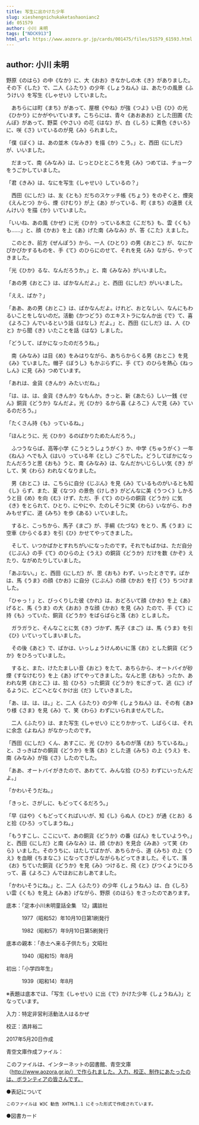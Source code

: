 ```yaml
---
title: 写生に出かけた少年
slug: xieshengnichukaketashaonianc2
id: 051579
author: 小川 未明
tags: ["NDCK913"]
html_url: https://www.aozora.gr.jp/cards/001475/files/51579_61593.html
---
```


## author: 小川 未明

野原《のはら》の中《なか》に、大《おお》きなかしの木《き》がありました。その下《した》で、二人《ふたり》の少年《しょうねん》は、あたりの風景《ふうけい》を写生《しゃせい》していました。

　あちらには町《まち》があって、屋根《やね》が強《つよ》い日《ひ》の光《ひかり》にかがやいています。こちらには、青々《あおあお》とした田圃《たんぼ》があって、野菜《やさい》の花《はな》が、白《しろ》に黄色《きいろ》に、咲《さ》いているのが見《み》られました。

「僕《ぼく》は、あの並木《なみき》を描《か》こう。」と、西田《にしだ》が、いいました。

　だまって、南《みなみ》は、じっとひとところを見《み》つめては、チョークをうごかしていました。

「君《きみ》は、なにを写生《しゃせい》しているの？」

　西田《にしだ》は、友《とも》だちのスケッチ帳《ちょう》をのぞくと、煙突《えんとつ》から、煙《けむり》が上《あ》がっている、町《まち》の遠景《えんけい》を描《か》いていました。

「いいね、あの風《かぜ》に光《ひか》っている木立《こだち》も、雲《くも》も……」と、顔《かお》を上《あ》げた南《みなみ》が、答《こた》えました。

　このとき、前方《ぜんぽう》から、一人《ひとり》の男《おとこ》が、なにかぴかぴかするものを、手《て》のひらにのせて、それを見《み》ながら、やってきました。

「光《ひか》るな、なんだろうか。」と、南《みなみ》がいいました。

「あの男《おとこ》は、ばかなんだよ。」と、西田《にしだ》がいいました。

「ええ、ばか？」

「ああ、あの男《おとこ》は、ばかなんだよ。けれど、おとなしい、なんにもわるいことをしないのだ。活動《かつどう》のエキストラになんか出《で》て、喜《よろこ》んでいるという話《はなし》だよ。」と、西田《にしだ》は、人《ひと》から聞《き》いたことを話《はな》しました。

「どうして、ばかになったのだろうね。」

　南《みなみ》は目《め》をみはりながら、あちらからくる男《おとこ》を見《み》ていました。帽子《ぼうし》もかぶらずに、手《て》のひらを熱心《ねっしん》に見《み》つめています。

「あれは、金貨《きんか》みたいだね。」

「は、は、は、金貨《きんか》なもんか。きっと、新《あたら》しい一銭《せん》銅貨《どうか》なんだよ。光《ひか》るから喜《よろこ》んで見《み》ているのだろう。」

「たくさん持《も》っているね。」

「ほんとうに、光《ひか》るのばかりためたんだろう。」

　ふつうならば、高等小学《こうとうしょうがく》か、中学《ちゅうがく》一年《ねん》へでも入《はい》っている年《とし》ごろでした。どうしてばかになったんだろうと思《おも》うと、南《みなみ》は、なんだかいじらしい気《き》がして、笑《わら》われなくなりました。

　男《おとこ》は、こちらに自分《じぶん》を見《み》ているものがいるとも知《し》らず、また、夏《なつ》の景色《けしき》がどんなに美《うつく》しかろうと目《め》を向《む》けず、ただ、手《て》のひらの銅貨《どうか》に気《き》をとられて、ひとり、にやにや、たのしそうに笑《わら》いながら、わきみもせずに、道《みち》を歩《ある》いていました。

　すると、こっちから、馬子《まご》が、手綱《たづな》をとり、馬《うま》に空車《からぐるま》を引《ひ》かせてやってきました。

　そして、いつかばかとすれちがいになったのです。それでもばかは、ただ自分《じぶん》の手《て》のひらの上《うえ》の銅貨《どうか》だけを数《かぞ》えたり、ながめたりしていました。

「あぶない。」と、西田《にしだ》が、思《おも》わず、いったときです。ばかは、馬《うま》の顔《かお》に自分《じぶん》の顔《かお》を打《う》ちつけました。

「ひゃっ！」と、びっくりした彼《かれ》は、おどろいて顔《かお》を上《あ》げると、馬《うま》の大《おお》きな顔《かお》を見《み》たので、手《て》に持《も》っていた、銅貨《どうか》をばらばらと落《お》としました。

　ガラガラと、そんなことに気《き》づかず、馬子《まご》は、馬《うま》を引《ひ》いていってしまいました。

　その後《あと》で、ばかは、いっしょうけんめいに落《お》とした銅貨《どうか》をひろっていました。

　すると、また、けたたましい音《おと》をたて、あちらから、オートバイが砂煙《すなけむり》を上《あ》げてやってきました。なんと思《おも》ったか、あわれな男《おとこ》は、拾《ひろ》った銅貨《どうか》をにぎって、逃《に》げるように、どこへとなくかけ出《だ》していきました。

「あ、は、は、は。」と、二人《ふたり》の少年《しょうねん》は、その有《あ》り様《さま》を見《み》て、笑《わら》わずにいられませんでした。

　二人《ふたり》は、また写生《しゃせい》にとりかかって、しばらくは、それに余念《よねん》がなかったのです。

「西田《にしだ》くん、あすこに、光《ひか》るものが落《お》ちているね。」と、さっきばかの銅貨《どうか》を落《お》とした道《みち》の上《うえ》を、南《みなみ》が指《さ》したのでした。

「ああ、オートバイがきたので、あわてて、みんな拾《ひろ》わずにいったんだよ。」

「かわいそうだね。」

「きっと、さがしに、もどってくるだろう。」

「早《はや》くもどってくればいいが、知《し》らぬ人《ひと》が通《とお》ると拾《ひろ》ってしまうね。」

「もうすこし、ここにいて、あの銅貨《どうか》の番《ばん》をしていようや。」と、西田《にしだ》と南《みなみ》は、顔《かお》を見合《みあ》って笑《わら》いました。そのうちに、はたしてばかが、あちらから、道《みち》の上《うえ》を血眼《ちまなこ》になってさがしながらもどってきました。そして、落《お》ちていた銅貨《どうか》を見《み》つけると、飛《と》びつくようにひろって、喜《よろこ》んでほおにおしあてました。

「かわいそうにね。」と、二人《ふたり》の少年《しょうねん》は、白《しろ》い雲《くも》を見上《みあ》げながら、野原《のはら》をさったのであります。













底本：「定本小川未明童話全集　12」講談社

　　　1977（昭和52）年10月10日第1刷発行

　　　1982（昭和57）年9月10日第5刷発行

底本の親本：「赤土へ来る子供たち」文昭社

　　　1940（昭和15）年8月

初出：「小学四年生」

　　　1939（昭和14）年8月

※表題は底本では、「写生《しゃせい》に出《で》かけた少年《しょうねん》」となっています。

入力：特定非営利活動法人はるかぜ

校正：酒井裕二

2017年5月20日作成

青空文庫作成ファイル：

このファイルは、インターネットの図書館、青空文庫（http://www.aozora.gr.jp/）で作られました。入力、校正、制作にあたったのは、ボランティアの皆さんです。











●表記について


	このファイルは W3C 勧告 XHTML1.1 にそった形式で作成されています。







●図書カード